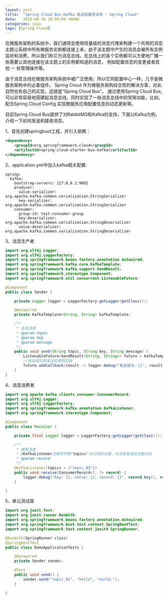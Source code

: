 ```yaml
---
layout: post
title:  "Spring Cloud Bus Kafka 发送和接受消息 - Spring Cloud"
date:   2018-08-10 10:59:08 +0800
categories: java
tags: [Spring Cloud]
---
```


在微服务架构的系统中，我们通常会使用轻量级的消息代理来构建一个共用的消息主题让系统中所有微服务实例都连接上来，由于该主题中产生的消息会被所有实例监听和消费，所以我们称它为消息总线。在总线上的各个实例都可以方便地广播一些需要让其他连接在该主题上的实例都知道的消息， 例如配置信息的变更或者其他 一 些管理操作等。

由于消息总线在微服务架构系统中被广泛使用，所以它同配置中心一样，几乎是微服务架构中的必备组件。 Spring Cloud 作为微服务架构综合性的解决方案，对此自然也有自己的实现，这就是“Spring Cloud Bus”。 通过使用Spring Cloud Bus,可以非常容易地搭建起消息总线，同时实现了一些消息总线中的常用功能，比如，配合Spring Cloud Config 实现微服务应用配置信息的动态更新等。

目前Spring Cloud Bus提供了对RabbitMQ和Kafka的支持，下面以Kafka为例，介绍一下如何发送和接收消息。

1、首先创建springboot工程，并引入依赖：

```xml
<dependency>
	<groupId>org.springframework.cloud</groupId>
	<artifactId>spring-cloud-starter-bus-kafka</artifactId>
</dependency>
```

2、application.yml中加入kafka相关配置:

```
spring:
  kafka:
    bootstrap-servers: 127.0.0.1:9092
    producer:
      value-serializer: org.apache.kafka.common.serialization.StringSerializer
      key-serializer: org.apache.kafka.common.serialization.StringSerializer
    consumer:
      group-id: test-consumer-group
      key-deserializer: org.apache.kafka.common.serialization.StringDeserializer
      value-deserializer: org.apache.kafka.common.serialization.StringDeserializer
```

3、消息生产者

```java
import org.slf4j.Logger;
import org.slf4j.LoggerFactory;
import org.springframework.beans.factory.annotation.Autowired;
import org.springframework.kafka.core.KafkaTemplate;
import org.springframework.kafka.support.SendResult;
import org.springframework.stereotype.Component;
import org.springframework.util.concurrent.ListenableFuture;

@Component
public class Sender {

    private Logger logger = LoggerFactory.getLogger(getClass());

    @Autowired
    private KafkaTemplate<String, String> kafkaTemplate;

    /**
     * 发送消息
     * @param topic
     * @param key
     * @param message
     */
    public void send(String topic, String key, String message) {
        ListenableFuture<SendResult<String, String>> future = kafkaTemplate.send(topic, key, message);
        //发送成功及发送失败的回调
        future.addCallback(result -> logger.debug("发送成功：{}", result), ex -> logger.debug("发送失败：{}", ex));
    }
}

```

4、消息消费者

```java
import org.apache.kafka.clients.consumer.ConsumerRecord;
import org.slf4j.Logger;
import org.slf4j.LoggerFactory;
import org.springframework.kafka.annotation.KafkaListener;
import org.springframework.stereotype.Component;

@Component
public class Receiver {

    private final Logger logger = LoggerFactory.getLogger(getClass());

    /**
     * 接受消息
     * @KafkaListener注解的参数“topics”为订阅的主题，与消息发送的主题对应
     * @param record
     */
    @KafkaListener(topics = {"topic_01"})
    public void receive(ConsumerRecord<?, ?> record) {
        logger.debug("key: {}, value: {}, record: {}", record.key(), record.value(), record);
    }

}
```
5、单元测试类
```java
import org.junit.Test;
import org.junit.runner.RunWith;
import org.springframework.beans.factory.annotation.Autowired;
import org.springframework.boot.test.context.SpringBootTest;
import org.springframework.test.context.junit4.SpringRunner;

@RunWith(SpringRunner.class)
@SpringBootTest
public class DemoApplicationTests {

	@Autowired
	private Sender sender;

	@Test
	public void send() {
		sender.send("topic_01", "hello", "world.");
	}

}
```